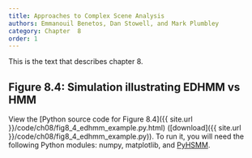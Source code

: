 ```yaml
---
title: Approaches to Complex Scene Analysis
authors: Emmanouil Benetos, Dan Stowell, and Mark Plumbley
category: Chapter  8
order: 1
---
```


This is the text that describes chapter 8.



## Figure 8.4: Simulation illustrating EDHMM vs HMM

View the [Python source code for Figure 8.4]({{ site.url }}/code/ch08/fig8_4_edhmm_example.py.html)
([download]({{ site.url }}/code/ch08/fig8_4_edhmm_example.py)). To run it, you will need the following Python modules: numpy, matplotlib, and [PyHSMM](https://github.com/mattjj/pyhsmm).

